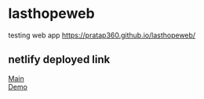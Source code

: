 # lasthopeweb
testing web app
https://pratap360.github.io/lasthopeweb/

## netlify deployed link

[Main](https://lasthopeglobal.netlify.app/) <br>
[Demo](https://demo-lasthopeglobal.netlify.app/)
